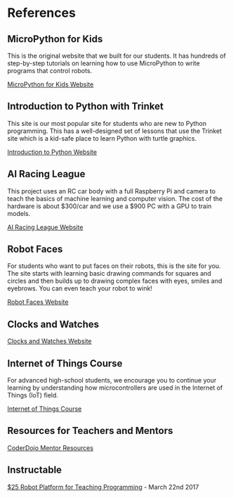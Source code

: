 # References

## MicroPython for Kids

This is the original website that we built for our students.  It has hundreds of step-by-step tutorials on learning how to use MicroPython to write programs that control robots.

[MicroPython for Kids Website](https://www.dmccreary.github.io/micropython/)

## Introduction to Python with Trinket

This site is our most popular site for students who are new to Python programming.  This has a well-designed set of lessons that use the Trinket site which is a kid-safe place to learn Python with turtle graphics.

[Introduction to Python Website](https://www.coderdojotc.org/python/trinket/00-introduction/)


## AI Racing League

This project uses an RC car body with a full Raspberry Pi and camera to
teach the basics of machine learning and computer vision.  The cost of the hardware is about $300/car and we use a $900 PC with a GPU to train models.

[AI Racing League Website](https://www.coderdojotc.org/ai-racing-league/)

## Robot Faces

For students who want to put faces on their robots, this is the site for you.  The site starts with learning basic drawing commands for squares and circles and then builds up to drawing complex faces with eyes, smiles and eyebrows.  You can even teach your robot to wink!

[Robot Faces Website](https://dmccreary.github.io/robot-faces/)

## Clocks and Watches

[Clocks and Watches Website](https://dmccreary.github.io/micropython-clocks-and-watches/)

## Internet of Things Course

For advanced high-school students, we encourage you to continue your learning by understanding how microcontrollers are used in the Internet of Things (IoT) field.

[Internet of Things Course](https://dmccreary.github.io/iot-course/)

## Resources for Teachers and Mentors

[CoderDojo Mentor Resources](https://www.coderdojotc.org/CoderDojoTC/)

## Instructable

[$25 Robot Platform for Teaching Programming](https://www.instructables.com/Collision-Avoidance-Robot-for-Teaching-Programming/) - March 22nd 2017